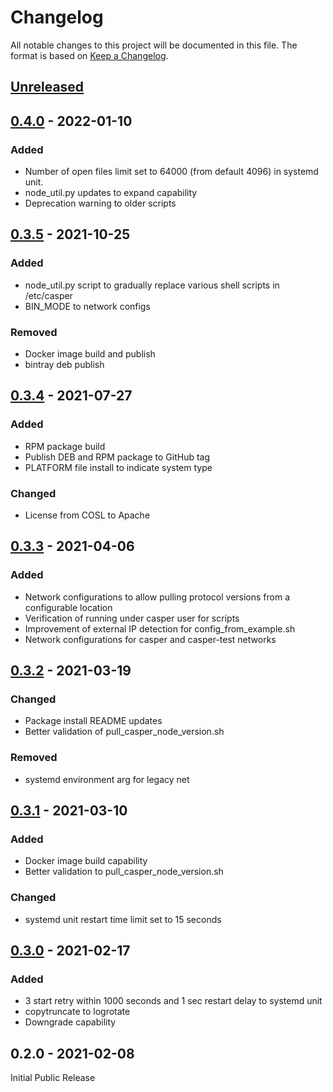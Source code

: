 # Changelog

All notable changes to this project will be documented in this file.  The format is based on [Keep a Changelog].

[comment]: <> (Added:      new features)
[comment]: <> (Changed:    changes in existing functionality)
[comment]: <> (Deprecated: soon-to-be removed features)
[comment]: <> (Removed:    now removed features)
[comment]: <> (Fixed:      any bug fixes)
[comment]: <> (Security:   in case of vulnerabilities)

## [Unreleased]


## [0.4.0] - 2022-01-10

### Added
* Number of open files limit set to 64000 (from default 4096) in systemd unit.
* node_util.py updates to expand capability
* Deprecation warning to older scripts

## [0.3.5] - 2021-10-25

### Added
* node_util.py script to gradually replace various shell scripts in /etc/casper
* BIN_MODE to network configs

### Removed
* Docker image build and publish
* bintray deb publish

## [0.3.4] - 2021-07-27

### Added
* RPM package build
* Publish DEB and RPM package to GitHub tag
* PLATFORM file install to indicate system type

### Changed
* License from COSL to Apache

## [0.3.3] - 2021-04-06

### Added
* Network configurations to allow pulling protocol versions from a configurable location
* Verification of running under casper user for scripts
* Improvement of external IP detection for config_from_example.sh
* Network configurations for casper and casper-test networks

## [0.3.2] - 2021-03-19

### Changed
* Package install README updates
* Better validation of pull_casper_node_version.sh

### Removed
* systemd environment arg for legacy net

## [0.3.1] - 2021-03-10

### Added
* Docker image build capability
* Better validation to pull_casper_node_version.sh

### Changed
* systemd unit restart time limit set to 15 seconds

## [0.3.0] - 2021-02-17

### Added
* 3 start retry within 1000 seconds and 1 sec restart delay to systemd unit
* copytruncate to logrotate
* Downgrade capability

## 0.2.0 - 2021-02-08

Initial Public Release

[Keep a Changelog]: https://keepachangelog.com/en/1.0.0
[unreleased]: https://github.com/casper-network/casper-node-launcher/compare/v0.4.0...main
[0.4.0]: https://github.com/casper-network/casper-node-launcher/compare/v0.3.5...v0.4.0
[0.3.5]: https://github.com/casper-network/casper-node-launcher/compare/v0.3.4...v0.3.5
[0.3.4]: https://github.com/casper-network/casper-node-launcher/compare/v0.3.3...v0.3.4
[0.3.3]: https://github.com/casper-network/casper-node-launcher/compare/v0.3.2...v0.3.3
[0.3.2]: https://github.com/casper-network/casper-node-launcher/compare/v0.3.1...v0.3.2
[0.3.1]: https://github.com/casper-network/casper-node-launcher/compare/v0.3.0...v0.3.1
[0.3.0]: https://github.com/casper-network/casper-node-launcher/compare/v0.2.0...v0.3.0
